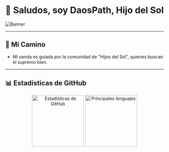 # 👋 Saludos, soy DaosPath, Hijo del Sol

![Banner](https://via.placeholder.com/1000x200.png?text=Bienvenidos+a+mi+Dominio+GitHub)

---

## 🌟 Mi Camino
- Mi senda es guiada por la comunidad de "Hijos del Sol", quienes buscan el supremo bien.

---

## 📊 Estadísticas de GitHub
<div align="center">
  <img height="165" src="https://github-readme-stats.vercel.app/api?username=DaosPath&show_icons=true&theme=radical&locale=es&hide_border=true&include_all_commits=true&count_private=true&line_height=24" alt="Estadísticas de GitHub" />
  <img height="165" src="https://github-readme-stats.vercel.app/api/top-langs/?username=DaosPath&layout=compact&theme=radical&locale=es&hide_border=true" alt="Principales lenguajes" />
</div>
